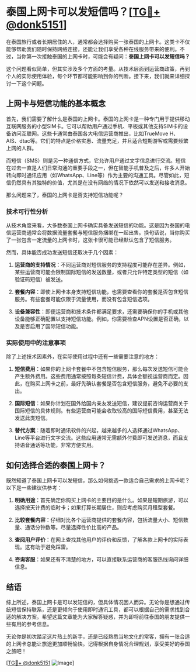 # 泰国上网卡可以发短信吗？[[TG💪+ @donk5151](https://t.me/s/donk5151)]

在泰国旅行或者长期居住的人，通常都会选择购买一张泰国的上网卡。这类卡不仅能够帮助我们随时保持网络连接，还能让我们享受各种在线服务带来的便利。不过，当你第一次接触泰国的上网卡时，可能会有疑问：**泰国上网卡可以发短信吗？**

这个问题看似简单，但其实涉及多个方面的考量。从技术层面到运营商政策，再到个人的实际使用体验，每个环节都可能影响到你的判断。接下来，我们就来详细探讨一下这个问题。

## 上网卡与短信功能的基本概念

首先，我们需要了解什么是泰国的上网卡。泰国的上网卡是一种专门用于提供移动互联网服务的小型SIM卡。它可以帮助用户通过手机、平板或其他支持SIM卡的设备访问互联网。这些卡通常由泰国各大电信运营商推出，比如TrueMove H、AIS、dtac等。它们的特点是价格实惠、流量充足，并且适合短期游客或需要频繁上网的人群。

而短信（SMS）则是另一种通信方式，它允许用户通过文字信息进行交流。短信在过去一直是人们日常沟通的重要手段之一，但在智能手机普及之后，许多人开始转向即时通讯应用（如WhatsApp、Line等）作为主要的沟通工具。尽管如此，短信仍然具有其独特的价值，尤其是在没有网络的情况下依然可以发送和接收消息。

那么问题来了，泰国的上网卡是否支持短信功能呢？

### 技术可行性分析

从技术角度来看，大多数泰国上网卡确实具备发送短信的功能。这是因为泰国的电信运营商通常会将数据流量套餐与短信服务捆绑在一起出售。换句话说，当你购买了一张包含一定流量的上网卡时，这张卡很可能已经默认包含了短信服务。

然而，具体能否成功发送短信还取决于几个因素：

1. **运营商的支持情况**：不同运营商对短信服务的支持程度可能存在差异。例如，某些运营商可能会限制国际短信的发送数量，或者只允许特定类型的短信（如验证码短信）被发送。
   
2. **套餐内容**：即使上网卡本身支持短信功能，也需要查看你的套餐是否包含短信服务。有些套餐可能仅限于流量使用，而没有包含短信选项。

3. **设备兼容性**：即便运营商和技术条件都满足要求，还需要确保你的手机或其他设备能够正确配置以支持短信功能。例如，你需要检查APN设置是否正确，以及是否启用了国际短信功能。

### 实际使用中的注意事项

除了上述技术因素外，在实际使用过程中还有一些需要注意的地方：

1. **短信费用**：如果你的上网卡套餐中不包含短信服务，那么每次发送短信可能会产生额外费用。这些费用通常按照每条短信计费，具体金额视运营商而定。因此，在购买上网卡之前，最好先确认套餐是否包含短信服务，避免不必要的支出。

2. **国际短信**：如果你计划在国外给国内亲友发送短信，建议提前咨询运营商关于国际短信的具体规则。有些运营商可能会收取较高的国际短信费用，甚至无法发送此类短信。

3. **替代方案**：随着即时通讯软件的兴起，越来越多的人选择通过WhatsApp、Line等平台进行文字交流。这些应用通常无需额外付费即可发送消息，而且支持语音通话等功能，非常方便实用。

## 如何选择合适的泰国上网卡？

既然知道了泰国上网卡可以发短信，那么如何挑选一款适合自己需求的上网卡呢？以下是一些建议供参考：

1. **明确用途**：首先确定你购买上网卡的主要目的是什么。如果是短期旅游，可以选择按天计费的临时卡；如果打算长期居住，则应考虑购买月租型套餐。

2. **比较套餐内容**：仔细对比各个运营商提供的套餐内容，包括流量大小、短信数量、通话分钟数等。尽量选择性价比高的产品。

3. **查阅用户评价**：在网上查找其他用户的评价和反馈，了解各款上网卡的实际表现。这有助于避免踩雷。

4. **咨询客服**：如果还有不清楚的地方，可以直接联系运营商的客服热线询问详细信息。

## 结语

综上所述，泰国上网卡是可以发短信的，但具体情况因人而异。无论你是想通过传统短信保持联系，还是更倾向于使用即时通讯工具，都可以根据自己的需求找到合适的解决方案。希望这篇文章能为大家解答疑惑，并为即将前往泰国的朋友提供一些有用的参考信息。

无论你是初次踏足这片热土的新手，还是已经熟悉当地文化的常客，拥有一张合适的上网卡总能让旅途更加顺畅愉快。记得根据自身情况合理规划，享受美好的泰国之旅吧！

[[TG💪+ @donk5151](https://t.me/s/donk5151) ![Image](https://i.postimg.cc/rwNCRYN7/Snipaste-2025-04-30-17-27-05.png)]
